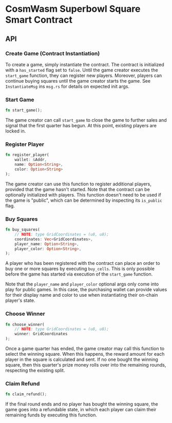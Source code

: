 # CosmWasm Superbowl Square Smart Contract

## API

### Create Game (Contract Instantiation)

To create a game, simply instantiate the contract. The contract is initialized with a `has_started` flag set to `false`. Until the game creator executes the `start_game` function, they can register new players. Moreover, players can continue buying squares until the game creator starts the game. See `InstantiateMsg` ins `msg.rs` for details on expected init args.

### Start Game

```rust
fn start_game();
```

The game creator can call `start_game` to close the game to further sales and signal that the first quarter has begun. At this point, existing players are locked in.

### Register Player

```rust
fn register_player(
    wallet: &Addr,
    name: Option<String>,
    color: Option<String>
);
```

The game creator can use this function to register additional players, provided that the game hasn't started. Note that the contract can be optionally initialized with players. This function doesn't need to be used if the game is "public", which can be determined by inspecting its `is_public` flag.

### Buy Squares

```rust
fn buy_squares(
    // NOTE: type GridCoordinates = (u8, u8);
    coordinates: Vec<GridCoordinates>,
    player_name: Option<String>,
    player_color: Option<String>,
);
```

A player who has been registered with the contract can place an order to buy one or more squares by executing `buy_cells`. This is only possible before the game has started via execution of the `start_game` function.

Note that the `player_name` and `player_color` optional args only come into play for public games. In this case, the purchasing wallet can provide values for their display name and color to use when instantiating their on-chain player's state.

### Choose Winner

```rust
fn choose_winner(
    // NOTE: type GridCoordinates = (u8, u8);
    winner: GridCoordinates
);
```

Once a game quarter has ended, the game creator may call this function to select the winning square. When this happens, the reward amount for each player in the square is calculated and sent. If no one bought the winning square, then this quarter's prize money rolls over into the remaining rounds, respecting the existing split.

### Claim Refund

```rust
fn claim_refund();
```

If the final round ends and no player has bought the winning square, the game goes into a refundable state, in which each player can claim their remaining funds by executing this function.
